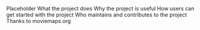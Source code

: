 Placeholder
What the project does
Why the project is useful
How users can get started with the project
Who maintains and contributes to the project
Thanks to moviemaps.org
